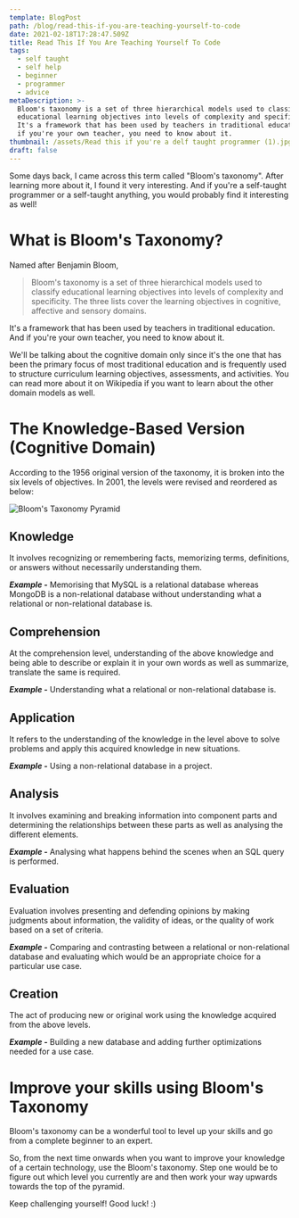 ```yaml
---
template: BlogPost
path: /blog/read-this-if-you-are-teaching-yourself-to-code
date: 2021-02-18T17:28:47.509Z
title: Read This If You Are Teaching Yourself To Code
tags:
  - self taught
  - self help
  - beginner
  - programmer
  - advice
metaDescription: >-
  Bloom's taxonomy is a set of three hierarchical models used to classify
  educational learning objectives into levels of complexity and specificity.
  It's a framework that has been used by teachers in traditional education. And
  if you're your own teacher, you need to know about it.
thumbnail: /assets/Read this if you're a delf taught programmer (1).jpg
draft: false
---
```

Some days back, I came across this term called "Bloom's taxonomy". After learning more about it, I found it very interesting. And if you're a self-taught programmer or a self-taught anything, you would probably find it interesting as well!

# What is Bloom's Taxonomy?

Named after Benjamin Bloom,

> Bloom's taxonomy is a set of three hierarchical models used to classify educational learning objectives into levels of complexity and specificity. The three lists cover the learning objectives in cognitive, affective and sensory domains.

It's a framework that has been used by teachers in traditional education. And if you're your own teacher, you need to know about it.

We'll be talking about the cognitive domain only since it's the one that has been the primary focus of most traditional education and is frequently used to structure curriculum learning objectives, assessments, and activities. You can read more about it on Wikipedia if you want to learn about the other domain models as well.

# The Knowledge-Based Version (Cognitive Domain)

According to the 1956 original version of the taxonomy, it is broken into the six levels of objectives. In 2001, the levels were revised and reordered as below:

![Bloom's Taxonomy Pyramid](/assets/blooms_taxonomy_pyramid.jpg)

## Knowledge

It involves recognizing or remembering facts, memorizing terms, definitions, or answers without necessarily understanding them.

***Example -*** Memorising that MySQL is a relational database whereas MongoDB is a non-relational database without understanding what a relational or non-relational database is.

## Comprehension

At the comprehension level, understanding of the above knowledge and being able to describe or explain it in your own words as well as summarize, translate the same is required.

***Example -*** Understanding what a relational or non-relational database is.

## Application

It refers to the understanding of the knowledge in the level above to solve problems and apply this acquired knowledge in new situations.

***Example -*** Using a non-relational database in a project.

## Analysis

It involves examining and breaking information into component parts and determining the relationships between these parts as well as analysing the different elements.

***Example -*** Analysing what happens behind the scenes when an SQL query is performed.

## Evaluation

Evaluation involves presenting and defending opinions by making judgments about information, the validity of ideas, or the quality of work based on a set of criteria.

***Example -*** Comparing and contrasting between a relational or non-relational database and evaluating which would be an appropriate choice for a particular use case.

## Creation

The act of producing new or original work using the knowledge acquired from the above levels.

***Example -*** Building a new database and adding further optimizations needed for a use case.

# Improve your skills using Bloom's Taxonomy

Bloom's taxonomy can be a wonderful tool to level up your skills and go from a complete beginner to an expert.

So, from the next time onwards when you want to improve your knowledge of a certain technology, use the Bloom's taxonomy. Step one would be to figure out which level you currently are and then work your way upwards towards the top of the pyramid.

Keep challenging yourself! Good luck! :)
